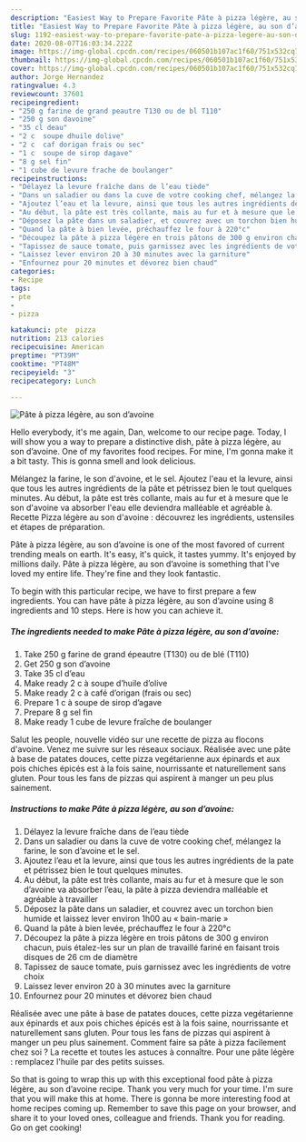 ```yaml
---
description: "Easiest Way to Prepare Favorite Pâte à pizza légère, au son d’avoine"
title: "Easiest Way to Prepare Favorite Pâte à pizza légère, au son d’avoine"
slug: 1192-easiest-way-to-prepare-favorite-pate-a-pizza-legere-au-son-davoine
date: 2020-08-07T16:03:34.222Z
image: https://img-global.cpcdn.com/recipes/060501b107ac1f60/751x532cq70/pate-a-pizza-legere-au-son-davoine-photo-principale-de-la-recette.jpg
thumbnail: https://img-global.cpcdn.com/recipes/060501b107ac1f60/751x532cq70/pate-a-pizza-legere-au-son-davoine-photo-principale-de-la-recette.jpg
cover: https://img-global.cpcdn.com/recipes/060501b107ac1f60/751x532cq70/pate-a-pizza-legere-au-son-davoine-photo-principale-de-la-recette.jpg
author: Jorge Hernandez
ratingvalue: 4.3
reviewcount: 37601
recipeingredient:
- "250 g farine de grand peautre T130 ou de bl T110"
- "250 g son davoine"
- "35 cl deau"
- "2 c  soupe dhuile dolive"
- "2 c  caf dorigan frais ou sec"
- "1 c  soupe de sirop dagave"
- "8 g sel fin"
- "1 cube de levure frache de boulanger"
recipeinstructions:
- "Délayez la levure fraîche dans de l’eau tiède"
- "Dans un saladier ou dans la cuve de votre cooking chef, mélangez la farine, le son d’avoine et le sel."
- "Ajoutez l’eau et la levure, ainsi que tous les autres ingrédients de la pate et pétrissez bien le tout quelques minutes."
- "Au début, la pâte est très collante, mais au fur et à mesure que le son d’avoine va absorber l’eau, la pâte à pizza deviendra malléable et agréable à travailler"
- "Déposez la pâte dans un saladier, et couvrez avec un torchon bien humide et laissez lever environ 1h00 au « bain-marie »"
- "Quand la pâte à bien levée, préchauffez le four à 220°c"
- "Découpez la pâte à pizza légère en trois pâtons de 300 g environ chacun, puis étalez-les sur un plan de travaillé fariné en faisant trois disques de 26 cm de diamètre"
- "Tapissez de sauce tomate, puis garnissez avec les ingrédients de votre choix"
- "Laissez lever environ 20 à 30 minutes avec la garniture"
- "Enfournez pour 20 minutes et dévorez bien chaud"
categories:
- Recipe
tags:
- pte
- 
- pizza

katakunci: pte  pizza 
nutrition: 213 calories
recipecuisine: American
preptime: "PT39M"
cooktime: "PT48M"
recipeyield: "3"
recipecategory: Lunch

---
```



![Pâte à pizza légère, au son d’avoine](https://img-global.cpcdn.com/recipes/060501b107ac1f60/751x532cq70/pate-a-pizza-legere-au-son-davoine-photo-principale-de-la-recette.jpg)

Hello everybody, it's me again, Dan, welcome to our recipe page. Today, I will show you a way to prepare a distinctive dish, pâte à pizza légère, au son d’avoine. One of my favorites food recipes. For mine, I'm gonna make it a bit tasty. This is gonna smell and look delicious.

Mélangez la farine, le son d&#39;avoine, et le sel. Ajoutez l&#39;eau et la levure, ainsi que tous les autres ingrédients de la pâte et pétrissez bien le tout quelques minutes. Au début, la pâte est très collante, mais au fur et à mesure que le son d&#39;avoine va absorber l&#39;eau elle deviendra malléable et agréable à. Recette Pizza légère au son d&#39;avoine : découvrez les ingrédients, ustensiles et étapes de préparation.

Pâte à pizza légère, au son d’avoine is one of the most favored of current trending meals on earth. It's easy, it's quick, it tastes yummy. It's enjoyed by millions daily. Pâte à pizza légère, au son d’avoine is something that I've loved my entire life. They're fine and they look fantastic.


To begin with this particular recipe, we have to first prepare a few ingredients. You can have pâte à pizza légère, au son d’avoine using 8 ingredients and 10 steps. Here is how you can achieve it.

<!--inarticleads1-->

##### The ingredients needed to make Pâte à pizza légère, au son d’avoine:

1. Take 250 g farine de grand épeautre (T130) ou de blé (T110)
1. Get 250 g son d’avoine
1. Take 35 cl d’eau
1. Make ready 2 c à soupe d’huile d’olive
1. Make ready 2 c à café d’origan (frais ou sec)
1. Prepare 1 c à soupe de sirop d’agave
1. Prepare 8 g sel fin
1. Make ready 1 cube de levure fraîche de boulanger


Salut les people, nouvelle vidéo sur une recette de pizza au flocons d&#39;avoine. Venez me suivre sur les réseaux sociaux. Réalisée avec une pâte à base de patates douces, cette pizza vegétarienne aux épinards et aux pois chiches épicés est à la fois saine, nourrissante et naturellement sans gluten. Pour tous les fans de pizzas qui aspirent à manger un peu plus sainement. 

<!--inarticleads2-->

##### Instructions to make Pâte à pizza légère, au son d’avoine:

1. Délayez la levure fraîche dans de l’eau tiède
1. Dans un saladier ou dans la cuve de votre cooking chef, mélangez la farine, le son d’avoine et le sel.
1. Ajoutez l’eau et la levure, ainsi que tous les autres ingrédients de la pate et pétrissez bien le tout quelques minutes.
1. Au début, la pâte est très collante, mais au fur et à mesure que le son d’avoine va absorber l’eau, la pâte à pizza deviendra malléable et agréable à travailler
1. Déposez la pâte dans un saladier, et couvrez avec un torchon bien humide et laissez lever environ 1h00 au « bain-marie »
1. Quand la pâte à bien levée, préchauffez le four à 220°c
1. Découpez la pâte à pizza légère en trois pâtons de 300 g environ chacun, puis étalez-les sur un plan de travaillé fariné en faisant trois disques de 26 cm de diamètre
1. Tapissez de sauce tomate, puis garnissez avec les ingrédients de votre choix
1. Laissez lever environ 20 à 30 minutes avec la garniture
1. Enfournez pour 20 minutes et dévorez bien chaud


Réalisée avec une pâte à base de patates douces, cette pizza vegétarienne aux épinards et aux pois chiches épicés est à la fois saine, nourrissante et naturellement sans gluten. Pour tous les fans de pizzas qui aspirent à manger un peu plus sainement. Comment faire sa pâte à pizza facilement chez soi ? La recette et toutes les astuces à connaître. Pour une pâte légère : remplacez l&#39;huile par des petits suisses. 

So that is going to wrap this up with this exceptional food pâte à pizza légère, au son d’avoine recipe. Thank you very much for your time. I'm sure that you will make this at home. There is gonna be more interesting food at home recipes coming up. Remember to save this page on your browser, and share it to your loved ones, colleague and friends. Thank you for reading. Go on get cooking!
